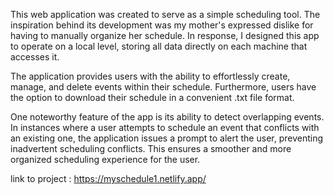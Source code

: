 This web application was created to serve as a simple scheduling tool. The inspiration behind its development was my mother's expressed dislike for having to manually organize her schedule. In response, I designed this app to operate on a local level, storing all data directly on each machine that accesses it.

The application provides users with the ability to effortlessly create, manage, and delete events within their schedule. Furthermore, users have the option to download their schedule in a convenient .txt file format.

One noteworthy feature of the app is its ability to detect overlapping events. In instances where a user attempts to schedule an event that conflicts with an existing one, the application issues a prompt to alert the user, preventing inadvertent scheduling conflicts. This ensures a smoother and more organized scheduling experience for the user.

link to project :  https://myschedule1.netlify.app/
